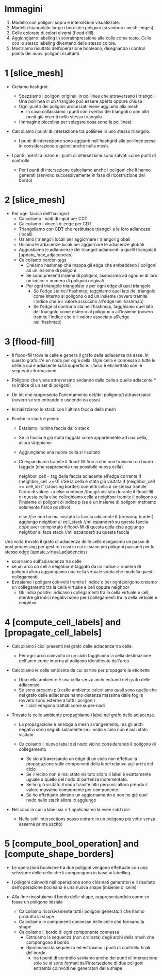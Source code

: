 # Immagini
1. Modello con poligoni sopra e intersezioni visualizzate.
2. Modello triangolato lungo i bordi dei poligoni (si vedono i mesh-edges)
3. Celle colorate di colori diversi (flood-filll).
4. Aggiungiamo labeling in sovraimpressione alle celle come testo. Celle con lo stesso labeling diventano dello stesso colore.
5. Mostriamo risultato dell’operazione booleana, disegnando i control points dei nuovi poligoni risultanti.

# 1 [slice_mesh]  
- Creiamo hashgrid:
  - Spezziamo i poligoni originali in polilinee che attraversano i triangoli. Una polilinea in un triangolo può essere aperta oppure chiusa
  - Ogni punto dei poligoni processati viene aggiunto alla mesh
    - In caso collassiamo i punti con i vertici dei triangoli o con altri punti già inseriti nello stesso triangolo
  - (Immagine piccolina per spiegare cosa sono le polilinee)
  
- Calcoliamo i punti di intersezione tra polilinee in uno stesso triangolo. 
  - I punti di intersezione sono aggiunti nell'hashgrid alle polilinee prese in considerazione e quindi anche nella mesh.
  
- I punti inseriti a mano e i punti di intersezione sono salvati come punti di controllo
  - Per i punti di intersezione calcoliamo anche i poligoni che li hanno generati (servono successivamente in fase di ricostruzione del bordo)
  
# 2 [slice_mesh]
- Per ogni faccia dell'hashgrid
  - Calcoliamo i nodi di input per CDT
  - Calcoliamo i vincoli di edge per CDT
  - Triangoliamo con CDT che restituisce triangoli e le loro adianceze (locali)
  - Usiamo i triangoli locali per aggiornare i triangoli globali 
  - Usiamo le adiacenze locali per aggiornare le adiacenze globali
  - Aggiustiamo le adiancenze dei triangoli adiancenti a quelli triangolati [update_face_adjacencies]
  - Calcoliamo border-tags
    - Creiamo hashmap che mappa gli edge che embeddano i poligoni ad un insieme di poligoni
    - Se sono presenti insiemi di poligoni, associamo ad ognuno di loro un indice > numero di poligoni originali
    - Per ogni triangolo triangolato e per ogni edge di quel triangolo
      - Se l'edge sta nell'hashmap, tagghiamo quel lato del triangolo come interno al poligono o ad un insieme (ovvero tramite l'indice che è il valore associato all'edge nell'hashmap)
      - Se l'edge al contrario sta nell'hashmap, tagghiamo quel lato del triangolo come esterno al poligono o all'insieme (ovvero tramite l'indice che è il valore associato all'edge nell'hashmap)  
  

# 3 [flood-fill]
- Il flood-fill trova le celle e genera il grafo delle adiacenze tra esse. In questo grafo c'è un nodo per ogni cella. Ogni cella è connessa a tutte le celle a cui è adiacente sulla superficie.
L’arco è etichettato con le seguenti informazioni:
- Poligono che viene attraversato andando dalla cella a quella adiacente °(o indice di un set di poligoni)
- Un bit che rappresenta l'orientamento del/dei poligono/i attraversato/i (ovvero se sto entrando o uscendo da esso)
    
- Inizializziamo lo stack con l'ultima faccia della mesh
- Finchè lo stack è pieno:
  - Estaiamo l'ultima faccia dallo stack
  - Se la faccia è già stata taggata come appartenente ad una cella, allora skippiamo
  - Aggiungiamo una nuova cella al risultato
  - Ci espandiamo tramite il flood-fill fino a che non troviamo un bordo taggato (che rappresenta una possibile nuova cella)

    neighbor_cell = tag della faccia adiacente all'edge corrente
    if (neighbor_cell >= 0) //Se la cella è stata già visitata
        if (neighbor_cell == cell_id)
            if (crossing border)
                connetti cella a se stessa tramite l'arco di valore +p
            else
                continue //ho già visitato durante il flood-fill di questa cella
        else
            colleghiamo cella a neighbor tramite il poligono o l'insieme di poligoni di indice p
            (se è un insieme di poligoni mettiamo solamente l'arco positivo)

    else //se non ho mai visitato la faccia adiacente
        if (crossing border)
            aggiungo neighbor al cell_stack //mi espanderò su questa faccia dopo aver completato il flood-fill di questa cella
        else
            aggiungo neighbor al face stack //mi espanderò su questa faccia

Una volta trovato il grafo di adiacenza delle celle eseguiamo un passo di post processing per gestire i casi in cui ci siano più poligoni passanti per lo stesso edge
(update_virtual_adjacencies)
  - scorriamo sull'adiancenza tra celle 
  - se un arco da cell a neighbor è taggato da un indice > numero di poligoni allora aggiungiamo una cella virtuale vuota che modella questi collegamenti
  - Estraiamo i poligoni coinvolti tramite l'indice e per ogni poligono creiamo un collegamento tra la cella virtuale e cell oppure neighbor 
    - Gli indici positivi indicano i collegamenti tra la cella virtuale e cell, mentre gli indici negativi sono per i collegamenti tra la cella virtuale e neighbor

# 4 [compute_cell_labels] and [propagate_cell_labels]
- Calcoliamo i cicli presenti nel grafo delle adiacenze tra celle.
  - Per ogni arco coinvolto in un ciclo tagghiamo la cella destinazione dell'arco come interna al poligono identificato dall'arco. 

- Calcoliamo le celle ambiente da cui partire per propagare le etichette
  - Una cella ambiente è una cella senza archi entranti nel grafo delle adiacenze 
  - Se sono presenti più celle ambiente calcoliamo quali sono quelle che nel grafo delle adiacenze hanno distanza massima dalle foglie (ovvero sono esterne a tutti i poligoni)
    - I cicli vengono trattati come super-nodi
  
- Trovate le celle ambiente propaghiamo i label nel grafo delle adiacenze.
  - La propagazione è analoga a mesh arrangements, ma gli archi negativi sono seguiti solamente se il nodo vicino non è mai stato visitato
  
  - Calcoliamo il nuovo label del nodo vicino considerando il poligono di collegamento
    - Se sto attraversando un edge di un ciclo non effettuo la propagazione sulle componenti della label relative agli archi del ciclo 
    - Se il vicino non è mai stato visitato allora il label è esattamente uguale a quello del nodo di partenza incrementato. 
    - Se ho già visitato il nodo tramite altri percorsi allora prendo il valore massimo componente per componente.
    - Se ho effettuato almeno un aggiornamento e non ho già quel nodo nello stack allora lo aggiungo
  
- Nel caso in cui la label sia > 1 applichiamo la even-odd rule
  - Nelle self-intersections posso entrare in un poligono più volte senza esserne prima uscito)

# 5 [compute_bool_operation] and [compute_shape_borders]
- Le operazioni booleane tra due poligoni vengono effettuate con una selezione delle celle che li compongono in base ai labelling. 
- I poligoni coinvolti nell'operazione sono chiamati generatori e il risultato dell'operazione booleana è una nuova shape (insieme di celle)
  
- Alla fine ricostuiamo il bordo delle shape, rappresentandolo come se fosse un poligono iniziale
  - Calcoliamo ricorsivamente tutti i poligoni generatori che hanno prodotto la shape
  - Calcoliamo le componenti connesse delle celle che formano la shape
  - Calcoliamo il bordo di ogni componente connessa
    - Estraiamo la sequenza (non ordinata) degli archi della mesh che compongono il bordo
    - Riordiniamo la sequenza ed estraiamo i punti di controllo finali del bordo
      - tra i punti di controllo salviamo anche dei punti di intersezione solo se si sono formati dall'intersezione di due poligoni entrambi coinvolti nei generatori della shape         



